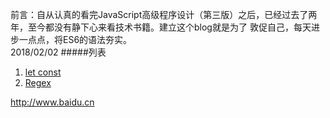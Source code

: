 前言：自从认真的看完JavaScript高级程序设计（第三版）之后，已经过去了两年，至今都没有静下心来看技术书籍。建立这个blog就是为了
敦促自己，每天进步一点点，将ES6的语法夯实。  
2018/02/02
#####列表
1. [let const](./doc/let.md)  
2. [Regex](./doc/regex.md "Regex")  


<http://www.baidu.cn>